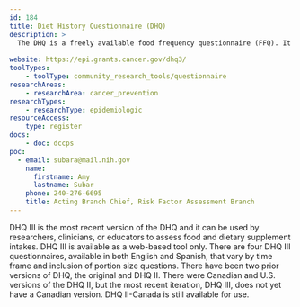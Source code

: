 ```yaml
---
id: 184
title: Diet History Questionnaire (DHQ)
description: >
  The DHQ is a freely available food frequency questionnaire (FFQ). It can be used by researchers, clinicians, or educators to assess food and dietary supplement intakes. 
    
website: https://epi.grants.cancer.gov/dhq3/
toolTypes:
    - toolType: community_research_tools/questionnaire
researchAreas:
    - researchArea: cancer_prevention
researchTypes:
    - researchType: epidemiologic
resourceAccess:
    type: register
docs:
    - doc: dccps
poc:
  - email: subara@mail.nih.gov
    name:
      firstname: Amy
      lastname: Subar
    phone: 240-276-6695
    title: Acting Branch Chief, Risk Factor Assessment Branch
---
```

DHQ III is the most recent version of the DHQ and it can be used by researchers, clinicians, or educators to assess food and dietary supplement intakes. DHQ III is available as a web-based tool only. There are four DHQ III questionnaires, available in both English and Spanish, that vary by time frame and inclusion of portion size questions. There have been two prior versions of DHQ, the original and DHQ II. There were Canadian and U.S. versions of the DHQ II, but the most recent iteration, DHQ III, does not yet have a Canadian version. DHQ II-Canada is still available for use.

